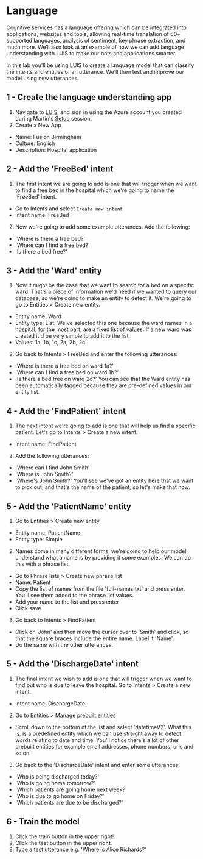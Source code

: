 # Language
Cognitive services has a language offering which can be integrated into applications, websites and tools, allowing real-time translation of 60+ supported languages, analysis of sentiment, key phrase extraction, and much more. We’ll also look at an example of how we can add language understanding with LUIS to make our bots and applications smarter.

In this lab you'll be using LUIS to create a language model that can classify the intents and entities of an utterance. We'll then test and improve our model using new utterances.

## 1 - Create the language understanding app

1. Navigate to [LUIS](https://www.luis.ai/home), and sign in using the Azure account you created during Martin's [Setup](https://github.com/martinkearn/AI-Services-Workshop/blob/master/Setup/Lab.md) session.
2. Create a New App
* Name: Fusion Birmingham
* Culture: English
* Description: Hospital application

## 2 - Add the 'FreeBed' intent
1. The first intent we are going to add is one that will trigger when we want to find a free bed in the hospital which we're going to name the 'FreeBed' intent.
* Go to Intents and select `Create new intent`
* Intent name: FreeBed
2. Now we're going to add some example utterances. Add the following:
* 'Where is there a free bed?'
* 'Where can I find a free bed?'
* 'Is there a bed free?'

## 3 - Add the 'Ward' entity
1. Now it might be the case that we want to search for a bed on a specific ward. That's a piece of information we'd need if we wanted to query our database, so we're going to make an entity to detect it. We're going to go to Entities > Create new entity.
* Entity name: Ward
* Entity type: List. We've selected this one because the ward names in a hospital, for the most part, are a fixed list of values. If a new ward was created it'd be very simple to add it to the list. 
* Values: 1a, 1b, 1c, 2a, 2b, 2c
2. Go back to Intents > FreeBed and enter the following utterances:
* 'Where is there a free bed on ward 1a?'
* 'Where can I find a free bed on ward 1b?'
* 'Is there a bed free on ward 2c?'
You can see that the Ward entity has been automatically tagged because they are pre-defined values in our entity list.

## 4 - Add the 'FindPatient' intent
1. The next intent we're going to add is one that will help us find a specific patient. Let's go to Intents > Create a new intent.
* Intent name: FindPatient
2. Add the following utterances:
* 'Where can I find John Smith'
* 'Where is John Smith?'
* 'Where's John Smith?'
You'll see we've got an entity here that we want to pick out, and that's the name of the patient, so let's make that now.

## 5 - Add the 'PatientName' entity
1. Go to Entities > Create new entity
* Entity name: PatientName
* Entity type: Simple
2. Names come in many different forms, we're going to help our model understand what a name is by providing it some examples. We can do this with a phrase list.
* Go to Phrase lists > Create new phrase list
* Name: Patient
* Copy the list of names from the file 'full-names.txt' and press enter. You'll see them added to the phrase list values.
* Add your name to the list and press enter
* Click save
3. Go back to Intents > FindPatient
* Click on 'John' and then move the cursor over to 'Smith' and click, so that the square braces include the entire name. Label it 'Name'.
* Do the same with the other utterances. 

## 5 - Add the 'DischargeDate' intent
1. The final intent we wish to add is one that will trigger when we want to find out who is due to leave the hospital. Go to Intents > Create a new intent.
* Intent name: DischargeDate
2. Go to Entities > Manage prebuilt entities
* Scroll down to the bottom of the list and select 'datetimeV2'. What this is, is a predefined entity which we can use straight away to detect words relating to date and time. You'll notice there's a lot of other prebuilt entities for example email addresses, phone numbers, urls and so on.
3. Go back to the 'DischargeDate' intent and enter some utterances:
* 'Who is being discharged today?'
* 'Who is going home tomorrow?'
* 'Which patients are going home next week?'
* 'Who is due to go home on Friday?'
* 'Which patients are due to be discharged?'


## 6 - Train the model
1. Click the train button in the upper right!
2. Click the test button in the upper right.
3. Type a test utterance e.g. 'Where is Alice Richards?'